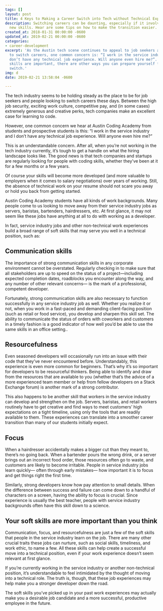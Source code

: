 ```yaml
---
tags: []
layout: post
title: 4 Keys to Making a Career Switch into Tech without Technical Experience
description: Switching careers can be daunting, especially if it involves learning
  new skills. Hear are some tips on how to make the transition easier.
created_at: 2018-01-31 00:00:00 -0600
updated_at: 2019-02-21 00:00:00 -0600
categories:
- career-development
excerpt: 'As the Austin tech scene continues to appeal to job seekers and people looking
  to switch careers, one common concern is: “I work in the service industry and I
  don’t have any technical job experience. Will anyone even hire me?”. While technical
  skills are important, there are other ways you can prepare yourself for a career
  switch.'
img: d
date: 2019-02-21 13:58:04 -0600

---
```

The tech industry seems to be holding steady as the place to be for job seekers and people looking to switch careers these days. Between the high job security, exciting work culture, competitive pay, and (in some cases) extremely generous and creative perks, tech companies make an excellent case for learning to code.

However, one common concern we hear at Austin Coding Academy from students and prospective students is this: “I work in the service industry and I don’t have any technical job experience. Will anyone even hire me?”

This is an understandable concern. After all, when you’re not working in the tech industry currently, it’s tough to get a handle on what the hiring landscape looks like. The good news is that tech companies and startups are regularly looking for people with coding skills, whether they’ve been at it for a few months or a few years.

Of course your skills will become more developed (and more valuable to employers when it comes to salary negotiations) over years of working. Still, the absence of technical work on your resume should not scare you away or hold you back from getting started.

Austin Coding Academy students have all kinds of work backgrounds. Many people come to us looking to move away from their service industry jobs as servers, baristas, bartenders, hairdressers, etc. At first glance, it may not seem like these jobs have anything at all to do with working as a developer.

In fact, service industry jobs and other non-technical work experiences build a broad range of soft skills that may serve you well in a technical position, such as:

## Communication skills

The importance of strong communication skills in any corporate environment cannot be overstated. Regularly checking in to make sure that all stakeholders are up to speed on the status of a project—including expected completion dates, roadblocks you encounter along the way, and any number of other relevant concerns— is the mark of a professional, competent developer.

Fortunately, strong communication skills are also necessary to function successfully in any service industry job as well. Whether you realize it or not, when you work in a fast-paced and demanding client-facing position (such as retail or food service), you develop and sharpen this skill set. The ability to communicate the status of orders with coworkers and customers in a timely fashion is a good indicator of how well you’d be able to use the same skills in an office setting..

## Resourcefulness

Even seasoned developers will occasionally run into an issue with their code that they’ve never encountered before. Understandably, this experience is even more common for beginners. That’s why it’s so important for developers to be resourceful thinkers. Being able to identify and draw from the resources that are available to you (whether that’s the advice of a more experienced team member or help from fellow developers on a Stack Exchange forum) is another mark of a strong contributor.

This also happens to be another skill that workers in the service industry can develop and strengthen on the job. Servers, baristas, and retail workers routinely have to get creative and find ways to meet customers’ high expectations on a tight timeline, using only the tools that are readily available to them. These experiences can translate into a smoother career transition than many of our students initially expect.

## Focus

When a hairdresser accidentally makes a bigger cut than they meant to, there’s no going back. When a bartender pours the wrong drink, or a server brings out an incorrect food order, those resources often go to waste, and customers are likely to become irritable. People in service industry jobs learn quickly— often through early mistakes— how important it is to focus and get things right the first time.

Similarly, strong developers know how pay attention to small details. When the difference between success and failure can come down to a handful of characters on a screen, having the ability to focus is crucial. Since experience is usually the best teacher, people with service industry backgrounds often have this skill down to a science.

## Your soft skills are more important than you think

Communication, focus, and resourcefulness are just a few of the soft skills that people in the service industry learn on the job. There are many other crucial traits these jobs can nurture, such as social skills, timeliness, and work ethic, to name a few. All these skills can help create a successful move into a technical position, even if your work experience doesn’t seem relevant at first glance.

If you’re currently working in the service industry or another non-technical position, it’s understandable to feel intimidated by the thought of moving into a technical role. The truth is, though, that these job experiences may help make you a stronger developer down the road.

The soft skills you’ve picked up in your past work experiences may actually make you a desirable job candidate and a more successful, productive employee in the future.